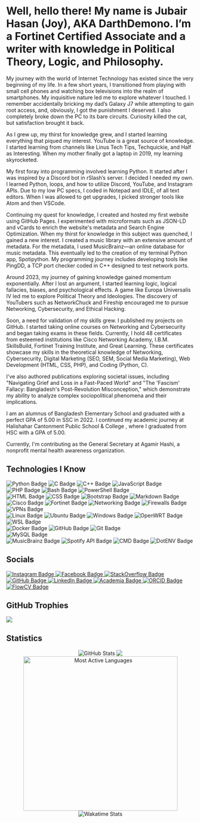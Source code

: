 <h1>Well, hello there! My name is Jubair Hasan (Joy), AKA DarthDemono. I’m a Fortinet Certified Associate and a writer with knowledge in Political Theory, Logic, and Philosophy.</h1>

My journey with the world of Internet Technology has existed since the very beginning of my life. In a few short years, I transitioned from playing with small cell phones and watching box televisions into the realm of smartphones. My inquisitive nature led me to explore whatever I touched. I remember accidentally bricking my dad’s Galaxy J7 while attempting to gain root access, and, obviously, I got the punishment I deserved. I also completely broke down the PC to its bare circuits. Curiosity killed the cat, but satisfaction brought it back.

As I grew up, my thirst for knowledge grew, and I started learning everything that piqued my interest. YouTube is a great source of knowledge. I started learning from channels like Linus Tech Tips, Techquickie, and Half as Interesting. When my mother finally got a laptop in 2019, my learning skyrocketed.

My first foray into programming involved learning Python. It started after I was inspired by a Discord bot in rSlash’s server. I decided I needed my own. I learned Python, loops, and how to utilize Discord, YouTube, and Instagram APIs. Due to my low PC specs, I coded in Notepad and IDLE, of all text editors. When I was allowed to get upgrades, I picked stronger tools like Atom and then VSCode.

Continuing my quest for knowledge, I created and hosted my first website using GitHub Pages. I experimented with microformats such as JSON-LD and vCards to enrich the website's metadata and Search Engine Optimization. When my thirst for knowledge in this subject was quenched, I gained a new interest. I created a music library with an extensive amount of metadata. For the metadata, I used MusicBrainz—an online database for music metadata. This eventually led to the creation of my terminal Python app, Spotipython. My programming journey includes developing tools like PingDD, a TCP port checker coded in C++ designed to test network ports.

Around 2023, my journey of gaining knowledge gained momentum exponentially. After I lost an argument, I started learning logic, logical fallacies, biases, and psychological effects. A game like Europa Universalis IV led me to explore Political Theory and Ideologies. The discovery of YouTubers such as NetworkChuck and Fireship encouraged me to pursue Networking, Cybersecurity, and Ethical Hacking.

Soon, a need for validation of my skills grew. I published my projects on GitHub. I started taking online courses on Networking and Cybersecurity and began taking exams in these fields. Currently, I hold 48 certificates from esteemed institutions like Cisco Networking Academy, I.B.M. SkillsBuild, Fortinet Training Institute, and Great Learning. These certificates showcase my skills in the theoretical knowledge of Networking, Cybersecurity, Digital Marketing (SEO, SEM, Social Media Marketing), Web Development (HTML, CSS, PHP), and Coding (Python, C).

I've also authored publications exploring societal issues, including "Navigating Grief and Loss in a Fast-Paced World" and "The 'Fascism' Fallacy: Bangladesh's Post-Revolution Misconception," which demonstrate my ability to analyze complex sociopolitical phenomena and their implications.

I am an alumnus of Bangladesh Elementary School and graduated with a perfect GPA of 5.00 in SSC in 2022. I continued my academic journey at Halishahar Cantonment Public School & College , where I graduated from HSC with a GPA of 5.00.

Currently, I'm contributing as the General Secretary at Agamir Hashi, a nonprofit mental health awareness organization.


## Technologies I Know

<div>
  <img src="https://img.shields.io/badge/-Python-%23323330.svg?style=for-the-badge&logoColor=white&&logo=python" alt="Python Badge">
  <img src="https://img.shields.io/badge/-C-%23323330.svg?style=for-the-badge&logoColor=white&&logo=c" alt="C Badge">
  <img src="https://img.shields.io/badge/-C++-%23323330.svg?style=for-the-badge&logoColor=white&&logo=c%2b%2b" alt="C++ Badge">
  <img src="https://img.shields.io/badge/-JavaScript-%23323330.svg?style=for-the-badge&logoColor=white&logo=javascript" alt="JavaScript Badge">
  <img src="https://img.shields.io/badge/-PHP-%23323330.svg?style=for-the-badge&logoColor=white&&logo=php" alt="PHP Badge">
  <img src="https://img.shields.io/badge/-Bash-%23323330.svg?style=for-the-badge&logoColor=white&&logo=gnubash" alt="Bash Badge">
  <img src="https://img.shields.io/badge/-PowerShell-%23323330.svg?style=for-the-badge&logoColor=white&&logo=powershell" alt="PowerShell Badge">
</div>
<div>
  <img src="https://img.shields.io/badge/-HTML-%23323330.svg?style=for-the-badge&logoColor=white&&logo=html5" alt="HTML Badge">
  <img src="https://img.shields.io/badge/-CSS-%23323330.svg?style=for-the-badge&logoColor=white&&logo=css3" alt="CSS Badge">
  <img src="https://img.shields.io/badge/-Bootstrap-%23323330.svg?style=for-the-badge&logoColor=white&&logo=bootstrap" alt="Bootstrap Badge">
  <img src="https://img.shields.io/badge/-Markdown-%23323330.svg?style=for-the-badge&logoColor=white&&logo=markdown" alt="Markdown Badge">
</div>
<div>
  <!-- Networking & Cybersecurity -->
  <img src="https://img.shields.io/badge/-Cisco-%23323330.svg?style=for-the-badge&logoColor=white&&logo=Cisco" alt="Cisco Badge">
  <img src="https://img.shields.io/badge/-Fortinet-%23323330.svg?style=for-the-badge&logoColor=white&&logo=fortinet" alt="Fortinet Badge">
  <img src="https://img.shields.io/badge/-Networking-%23323330.svg?style=for-the-badge&logoColor=white&&logo=network" alt="Networking Badge">
  <img src="https://img.shields.io/badge/-Firewalls-%23323330.svg?style=for-the-badge&logoColor=white&&logo=firewall" alt="Firewalls Badge">
  <img src="https://img.shields.io/badge/-VPNs-%23323330.svg?style=for-the-badge&logoColor=white&&logo=vpn" alt="VPNs Badge">
</div>
<div>
  <img src="https://img.shields.io/badge/-Linux-%23323330.svg?style=for-the-badge&logoColor=white&&logo=linux" alt="Linux Badge">
  <img src="https://img.shields.io/badge/-Ubuntu-%23323330.svg?style=for-the-badge&logoColor=white&&logo=ubuntu" alt="Ubuntu Badge">
  <img src="https://img.shields.io/badge/-Windows-%23323330.svg?style=for-the-badge&logoColor=white&&logo=Windows" alt="Windows Badge">
  <img src="https://img.shields.io/badge/-OpenWRT-%23323330.svg?style=for-the-badge&logoColor=white&&logo=openwrt" alt="OpenWRT Badge">
  <img src="https://img.shields.io/badge/-WSL-%23323330.svg?style=for-the-badge&logoColor=white&&logo=windows" alt="WSL Badge">
</div>
<div>
  <img src="https://img.shields.io/badge/-Docker-%23323330.svg?style=for-the-badge&logoColor=white&&logo=docker" alt="Docker Badge">
  <img src="https://img.shields.io/badge/-GitHub-%23323330.svg?style=for-the-badge&logoColor=white&&logo=github" alt="GitHub Badge">
  <img src="https://img.shields.io/badge/-Git-%23323330.svg?style=for-the-badge&logoColor=white&&logo=git" alt="Git Badge">
</div>
<div>
  <img src="https://img.shields.io/badge/-MySQL-%23323330.svg?style=for-the-badge&logoColor=white&&logo=mysql" alt="MySQL Badge">
</div>
<div>
  <img src="https://img.shields.io/badge/-MusicBrainz-%23323330.svg?style=for-the-badge&logoColor=white&&logo=musicbrainz" alt="MusicBrainz Badge">
  <img src="https://img.shields.io/badge/-Spotify%20API-%23323330.svg?style=for-the-badge&logoColor=white&&logo=spotify" alt="Spotify API Badge">
  <img src="https://img.shields.io/badge/-CMD-%23323330.svg?style=for-the-badge&logoColor=white&&logo=windowsterminal" alt="CMD Badge">
  <img src="https://img.shields.io/badge/-Dotenv-%23323330.svg?style=for-the-badge&logoColor=white&&logo=dotenv" alt="DotENV Badge">
</div>

## Socials

<div class="socialmedia-btns">
  <a href="https://instagram.com/darthdemono/" title="My Instagram">
    <img src="https://img.shields.io/badge/-Instagram-%23323330?style=for-the-badge&logoColor=white&logo=Instagram" alt="Instagram Badge">
  </a>
  <a href="https://www.facebook.com/darthdemono/" title="My Facebook Profile">
    <img src="https://img.shields.io/badge/-Facebook-%23323330?style=for-the-badge&logoColor=white&logo=Facebook" alt="Facebook Badge">
  </a>
  <a href="https://stackoverflow.com/users/13643722/darth-demono?tab=profile" title="My StackOverflow Profile">
    <img src="https://img.shields.io/badge/-Stack%20Overflow-%23323330?style=for-the-badge&logoColor=white&logo=StackOverflow" alt="StackOverflow Badge">
  </a>
  <a href="https://github.com/darthdemono" title="My GitHub Profile">
    <img src="https://img.shields.io/badge/-GitHub-%23323330?style=for-the-badge&logoColor=white&logo=GitHub" alt="GitHub Badge">
  </a>
  <a href="https://www.linkedin.com/in/darthdemono/" title="My LinkedIn Profile">
    <img src="https://img.shields.io/badge/-LinkedIn-%23323330?style=for-the-badge&logoColor=white&logo=LinkedIn" alt="LinkedIn Badge">
  </a>
  <a href="https://independent.academia.edu/darthdemono" title="My Academia Profile">
    <img src="https://img.shields.io/badge/-Academia-%23323330?style=for-the-badge&logoColor=white&logo=academia" alt="Academia Badge">
  </a>
  <a href="https://orcid.org/0009-0008-0763-8265" title="My ORCID Profile">
    <img src="https://img.shields.io/badge/-ORCID-%23323330?style=for-the-badge&logoColor=white&logo=orcid" alt="ORCID Badge">
  </a>
  <a href="https://flowcv.com/resume/bcsr5ufjhc" title="My FlowCV Resume">
    <img src="https://img.shields.io/badge/-Resume-%23323330?style=for-the-badge&logoColor=white&logo=cv" alt="FlowCV Badge">
  </a>
</div>

## GitHub Trophies
![](https://github-profile-trophy.vercel.app/?username=darthdemono&theme=dark&no-frame=true&no-bg=false&margin-w=4)

## Statistics

<div align="center">
  <img align="center" src="https://github-readme-stats.vercel.app/api?username=darthdemono&theme=dark&hide_border=false&include_all_commits=true&count_private=false" alt="GitHub Stats"/>
  <img align="center" src="https://nirzak-streak-stats.vercel.app/?user=darthdemono&theme=dark&hide_border=false&include_all_commits=true&count_private=false"/>
  <img align="center" src="https://github-readme-stats.vercel.app/api/top-langs/?username=darthdemono&theme=dark&hide_border=false&include_all_commits=true&count_private=false" width=413 alt="Most Active Languages"/>
  <img align="center" src="https://github-readme-stats.vercel.app/api/wakatime?username=darthdemono&theme=dark&hide_border=false&include_all_commits=true&count_private=false" alt="Wakatime Stats"/>
</div>





